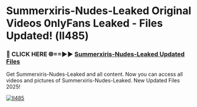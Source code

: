 # Summerxiris-Nudes-Leaked Original Videos 0nlyFans Leaked - Files Updated! (ll485)

<h3>🔴 CLICK HERE 🌐==►► <a href="https://tinyurl.com/4mcuefdz" rel="nofollow">Summerxiris-Nudes-Leaked Updated Files</a></h3>

Get Summerxiris-Nudes-Leaked and all content. Now you can access all videos and pictures of Summerxiris-Nudes-Leaked. New Updated Files 2025!

[![ll485](https://i.imgur.com/StAQSOY.gif)](https://tinyurl.com/4mcuefdz)
